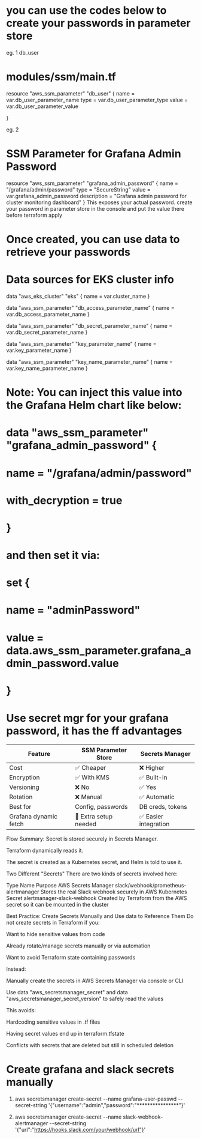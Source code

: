 # you can use the codes below to create your passwords in parameter store
eg. 1 db_user
# modules/ssm/main.tf
resource "aws_ssm_parameter" "db_user" {
  name  = var.db_user_parameter_name
  type  = var.db_user_parameter_type
  value = var.db_user_parameter_value

}

eg. 2
# SSM Parameter for Grafana Admin Password
resource "aws_ssm_parameter" "grafana_admin_password" {
  name        = "/grafana/admin/password"
  type        = "SecureString"
  value       = var.grafana_admin_password
  description = "Grafana admin password for cluster monitoring dashboard"
}
This exposes your actual password. create your password in parameter store in the console and put the value there before terraform apply

# Once created, you can use data to retrieve your passwords
# Data sources for EKS cluster info

data "aws_eks_cluster" "eks" {
  name = var.cluster_name
}

data "aws_ssm_parameter" "db_access_parameter_name" {
  name = var.db_access_parameter_name
}

data "aws_ssm_parameter" "db_secret_parameter_name" {
  name = var.db_secret_parameter_name
}

data "aws_ssm_parameter" "key_parameter_name" {
  name = var.key_parameter_name
}


data "aws_ssm_parameter" "key_name_parameter_name" {
  name = var.key_name_parameter_name
}

# Note: You can inject this value into the Grafana Helm chart like below:
# data "aws_ssm_parameter" "grafana_admin_password" {
#   name            = "/grafana/admin/password"
#   with_decryption = true
# }
# 
# and then set it via:
# set {
#   name  = "adminPassword"
#   value = data.aws_ssm_parameter.grafana_admin_password.value
# }


 # Use secret mgr for your grafana password, it has the ff advantages
 | Feature               | SSM Parameter Store   | Secrets Manager      |
| --------------------- | --------------------- | -------------------- |
| Cost                  | ✅ Cheaper             | ❌ Higher             |
| Encryption            | ✅ With KMS            | ✅ Built-in           |
| Versioning            | ❌ No                  | ✅ Yes                |
| Rotation              | ❌ Manual              | ✅ Automatic          |
| Best for              | Config, passwords     | DB creds, tokens     |
| Grafana dynamic fetch | 🚧 Extra setup needed | ✅ Easier integration |

Flow Summary:
Secret is stored securely in Secrets Manager.

Terraform dynamically reads it.

The secret is created as a Kubernetes secret, and Helm is told to use it.


 Two Different "Secrets"
There are two kinds of secrets involved here:

Type	Name	Purpose
AWS Secrets Manager	slack/webhook/prometheus-alertmanager	Stores the real Slack webhook securely in AWS
Kubernetes Secret	alertmanager-slack-webhook	Created by Terraform from the AWS secret so it can be mounted in the cluster


Best Practice: Create Secrets Manually and Use data to Reference Them
Do not create secrets in Terraform if you:

Want to hide sensitive values from code

Already rotate/manage secrets manually or via automation

Want to avoid Terraform state containing passwords

Instead:

Manually create the secrets in AWS Secrets Manager via console or CLI

Use data "aws_secretsmanager_secret" and data "aws_secretsmanager_secret_version" to safely read the values

This avoids:

Hardcoding sensitive values in .tf files

Having secret values end up in terraform.tfstate

Conflicts with secrets that are deleted but still in scheduled deletion

# Create grafana and slack secrets manually

1. aws secretsmanager create-secret --name grafana-user-passwd --secret-string '{"username":"admin","password":"****************"}'


2. aws secretsmanager create-secret --name slack-webhook-alertmanager --secret-string '{"url":"https://hooks.slack.com/your/webhook/url"}'



